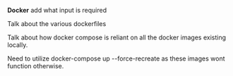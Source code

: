 **Docker**
add what input is required 

Talk about the various dockerfiles 

Talk about how docker compose is reliant on all the docker images existing locally. 

Need to utilize docker-compose up --force-recreate as these images wont function otherwise. 